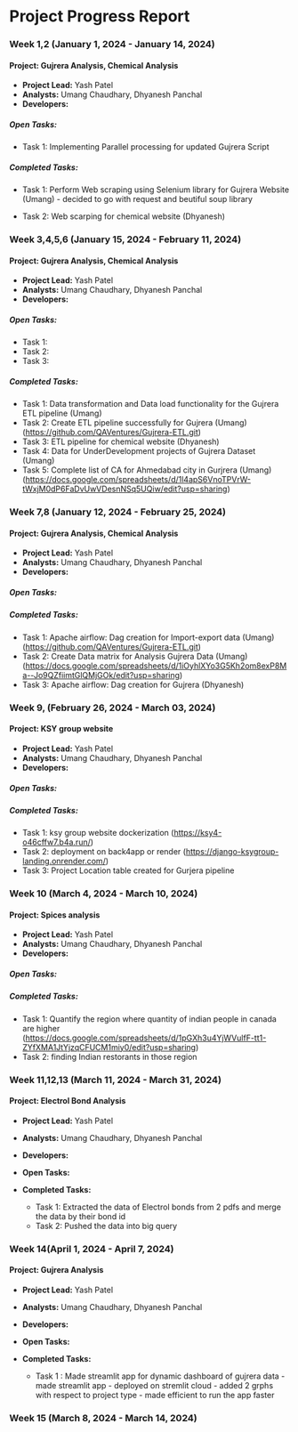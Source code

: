 # Project Progress Report

### Week 1,2 (January 1, 2024 - January 14, 2024)

#### Project:  Gujrera Analysis, Chemical Analysis

- **Project Lead:** Yash Patel
- **Analysts:** Umang Chaudhary, Dhyanesh Panchal
- **Developers:** 
##### **Open Tasks:**
  -  Task 1: Implementing Parallel processing for updated Gujrera Script
##### **Completed Tasks:**
  - Task 1: Perform Web scraping using Selenium library for Gujrera Website (Umang)
        - decided to go with request and beutiful soup library 

  - Task 2: Web scarping for chemical website  (Dhyanesh)



### Week 3,4,5,6 (January 15, 2024 - February 11, 2024)

#### Project:  Gujrera Analysis, Chemical Analysis

- **Project Lead:** Yash Patel
- **Analysts:** Umang Chaudhary, Dhyanesh Panchal
- **Developers:** 
##### **Open Tasks:**
  -  Task 1:
  -  Task 2: 
  -  Task 3:

##### **Completed Tasks:**
  - Task 1: Data transformation and Data load functionality for the Gujrera ETL pipeline (Umang)
  - Task 2: Create ETL pipeline successfully for Gujrera  (Umang)(https://github.com/QAVentures/Gujrera-ETL.git)
  - Task 3: ETL pipeline for chemical website (Dhyanesh)
  - Task 4: Data for UnderDevelopment projects of Gujrera Dataset (Umang)
  - Task 5: Complete list of CA for Ahmedabad city in Gurjrera (Umang) (https://docs.google.com/spreadsheets/d/1l4apS6VnoTPVrW-tWxjM0dP6FaDvUwVDesnNSq5UQiw/edit?usp=sharing)

### Week 7,8 (January 12, 2024 - February 25, 2024)

#### Project: Gujrera Analysis, Chemical Analysis

- **Project Lead:** Yash Patel
- **Analysts:** Umang Chaudhary, Dhyanesh Panchal
- **Developers:** 
##### **Open Tasks:**
 

##### **Completed Tasks:**
 -  Task 1: Apache airflow: Dag creation for Import-export data (Umang)(https://github.com/QAVentures/Gujrera-ETL.git)
 -  Task 2: Create Data matrix for Analysis Gujrera Data  (Umang)(https://docs.google.com/spreadsheets/d/1iOyhlXYo3G5Kh2om8exP8Ma--Jo9QZfiimtGlQMjGOk/edit?usp=sharing)
 -  Task 3: Apache airflow: Dag creation for Gujrera (Dhyanesh)

### Week 9, (February 26, 2024 - March 03, 2024)

#### Project: KSY group website 

- **Project Lead:** Yash Patel
- **Analysts:** Umang Chaudhary, Dhyanesh Panchal
- **Developers:** 
##### **Open Tasks:**

##### **Completed Tasks:**
  -  Task 1: ksy group website dockerization (https://ksy4-o46cffw7.b4a.run/)
  -  Task 2: deployment on back4app or render (https://django-ksygroup-landing.onrender.com/)
  -  Task 3: Project Location table created for Gurjera pipeline

### Week 10 (March 4, 2024 - March 10, 2024)

#### Project: Spices analysis 

- **Project Lead:** Yash Patel
- **Analysts:** Umang Chaudhary, Dhyanesh Panchal
- **Developers:** 
##### **Open Tasks:**

##### **Completed Tasks:**
  -  Task 1: Quantify the region where quantity of indian people in canada are higher (https://docs.google.com/spreadsheets/d/1pGXh3u4YjWVulfF-tt1-ZYfXMA1JtYjzqCFUCM1miy0/edit?usp=sharing)
  -  Task 2: finding Indian restorants in those region  

### Week 11,12,13 (March 11, 2024 - March 31, 2024)

#### Project: Electrol Bond Analysis

- **Project Lead:** Yash Patel
- **Analysts:** Umang Chaudhary, Dhyanesh Panchal
- **Developers:** 
- **Open Tasks:**
  
- **Completed Tasks:**
  - Task 1: Extracted the data of Electrol bonds from 2 pdfs and merge the data by their bond id 
  - Task 2: Pushed the data into big query

### Week 14(April 1, 2024 - April 7, 2024)

#### Project: Gujrera Analysis

- **Project Lead:** Yash Patel
- **Analysts:** Umang Chaudhary, Dhyanesh Panchal
- **Developers:**

- **Open Tasks:**
   
- **Completed Tasks:**
  - Task 1 : Made streamlit app for dynamic dashboard of gujrera data 
          - made streamlit app
          - deployed on stremlit cloud
          - added 2 grphs with respect to project type
          - made efficient to run the app faster 


### Week 15 (March 8, 2024 - March 14, 2024)

